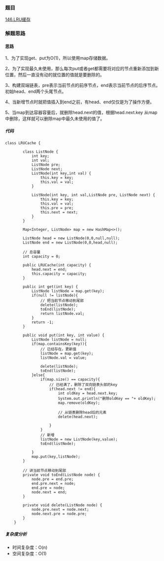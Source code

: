 ### 题目 

[146.LRU缓存](https://leetcode.cn/problems/lru-cache/description/)

### 解题思路

#### 思路

1、为了实现get、put为O(1)，所以使用map存储数据。

2、为了实现最久未使用，那么每次put或者get都需要将对应的节点重新添加到新位置，然后一直没有动的就位置的值就是要删除的。

3、构建双端链表，pre表示当前节点的前序节点，end表示当前节点的后序节点。初始head、end两个头尾节点。

4、当新增节点时就把值插入到end之前，有head、end仅仅是为了操作方便。

5、当map到达容器容量后，就删除head.next的值，根据head.next.key 从map中删除，这样就可以删除map中最久未使用的值了。


##### 代码
```
class LRUCache {

        class ListNode {
            int key;
            int val;
            ListNode pre;
            ListNode next;
            ListNode(int key,int val) {
                this.key = key;
                this.val = val;
            }

            ListNode(int key, int val,ListNode pre, ListNode next) {
                this.key = key;
                this.val = val;
                this.pre = pre;
                this.next = next;
            }
        }

        Map<Integer, ListNode> map = new HashMap<>();

        ListNode head = new ListNode(0,0,null,null);
        ListNode end = new ListNode(0,0,head,null);

        // 总容量
        int capacity = 0;

        public LRUCache(int capacity) {
            head.next = end;
            this.capacity = capacity;
        }

        public int get(int key) {
            ListNode listNode = map.get(key);
            if(null != listNode){
                // 把当前节点移动到尾部
                delete(listNode);
                toEnd(listNode);
                return listNode.val;
            }
            return -1;
        }

        public void put(int key, int value) {
            ListNode listNode = null;
            if(map.containsKey(key)){
                // 已经存在，更新值
                listNode = map.get(key);
                listNode.val = value;

                delete(listNode);
                toEnd(listNode);
            }else{
                if(map.size() == capacity){
                    // 已经满了，删除了双向链表头部的key
                    if(head.next != end){
                        int oldKey = head.next.key;
                        System.out.println("删除oldKey == "+ oldKey);
                        map.remove(oldKey);

                        // 从链表删除head后的元素
                        delete(head.next);

                    }
                }
                // 新增
                listNode = new ListNode(key,value);
                toEnd(listNode);

            }
            map.put(key,listNode);
        }

        // 讲当前节点移动到尾部
        private void toEnd(ListNode node) {
            node.pre = end.pre;
            end.pre.next = node;
            end.pre = node;
            node.next = end;
        }

        private void delete(ListNode node) {
            node.pre.next = node.next;
            node.next.pre = node.pre;
        }
    }
```
##### 复杂度分析
- 时间复杂度：O(n)
- 空间复杂度：O(1)

